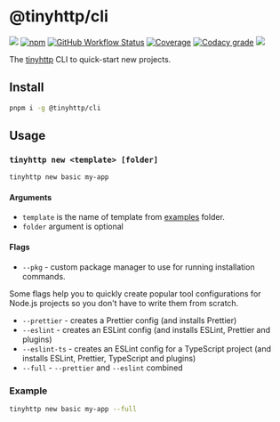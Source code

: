 # @tinyhttp/cli

[![](https://img.shields.io/badge/website-visit-hotpink?style=for-the-badge)][site-url] [![npm](https://img.shields.io/npm/dt/@tinyhttp/cli?style=for-the-badge&color=hotpink)][npm-url] [![GitHub Workflow Status](https://img.shields.io/github/workflow/status/tinyhttp/tinyhttp/CI?style=for-the-badge&logo=github&label=&color=hotpink)][github-actions] [![Coverage](https://img.shields.io/codacy/coverage/30baec78b1904d8aa0fac0d8016c13d1?style=for-the-badge&color=hotpink)][codacy-url] [![Codacy grade](https://img.shields.io/codacy/grade/30baec78b1904d8aa0fac0d8016c13d1?style=for-the-badge&logo=codacy&label=codacy&color=hotpink)][codacy-url] [![](https://img.shields.io/badge/donate-DEV-hotpink?style=for-the-badge)](https://stakes.social/0x14308514785B216904a41aB817282d25425Cce39)

The [tinyhttp](https://github.com/talentlessguy/tinyhttp) CLI to quick-start new projects.

## Install

```sh
pnpm i -g @tinyhttp/cli
```

## Usage

### `tinyhttp new <template> [folder]`

```sh
tinyhttp new basic my-app
```

#### Arguments

- `template` is the name of template from [examples](https://github.com/talentlessguy/tinyhttp/tree/master/examples) folder.
- `folder` argument is optional

#### Flags

- `--pkg` - custom package manager to use for running installation commands.

Some flags help you to quickly create popular tool configurations for Node.js projects so you don't have to write them from scratch.

- `--prettier` - creates a Prettier config (and installs Prettier)
- `--eslint` - creates an ESLint config (and installs ESLint, Prettier and plugins)
- `--eslint-ts` - creates an ESLint config for a TypeScript project (and installs ESLint, Prettier, TypeScript and plugins)
- `--full` - `--prettier` and `--eslint` combined

### Example

```sh
tinyhttp new basic my-app --full
```

[site-url]: https://tinyhttp.v1rtl.site
[npm-url]: https://npmjs.com/package/@tinyhttp/cli
[github-actions]: https://github.com/tinyhttp/cli/actions
[codacy-url]: https://www.codacy.com/manual/tinyhttp/cli
